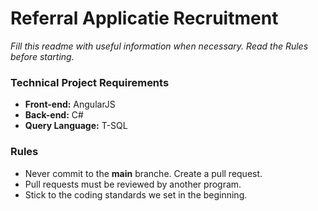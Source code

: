 Referral Applicatie Recruitment 
======
*Fill this readme with useful information when necessary.*
*Read the Rules before starting.*
### Technical Project Requirements 
* <strong>Front-end:</strong> AngularJS<br>
* <strong>Back-end:</strong> C#<br>
* <strong>Query Language:</strong> T-SQL
### Rules
* Never commit to the **main** branche. Create a pull request.
* Pull requests must be reviewed by another program.
* Stick to the coding standards we set in the beginning.


